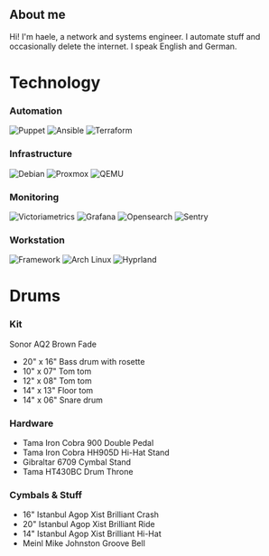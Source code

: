 ## About me
Hi! I'm haele, a network and systems engineer. I automate stuff and occasionally delete the internet.
I speak English and German. 

# Technology

### Automation
![Puppet](https://img.shields.io/badge/Puppet-FFAE1A.svg?style=for-the-badge&logo=Puppet&logoColor=black) ![Ansible](https://img.shields.io/badge/Ansible-EE0000.svg?style=for-the-badge&logo=Ansible&logoColor=white) ![Terraform](https://img.shields.io/badge/Terraform-844FBA.svg?style=for-the-badge&logo=Terraform&logoColor=white)

### Infrastructure
![Debian](https://img.shields.io/badge/Debian-A81D33.svg?style=for-the-badge&logo=Debian&logoColor=white) ![Proxmox](https://img.shields.io/badge/Proxmox-E57000.svg?style=for-the-badge&logo=Proxmox&logoColor=white) ![QEMU](https://img.shields.io/badge/QEMU-FF6600.svg?style=for-the-badge&logo=QEMU&logoColor=white)

### Monitoring
![Victoriametrics](https://img.shields.io/badge/VictoriaMetrics-621773.svg?style=for-the-badge&logo=VictoriaMetrics&logoColor=white) ![Grafana](https://img.shields.io/badge/Grafana-F46800.svg?style=for-the-badge&logo=Grafana&logoColor=white) ![Opensearch](https://img.shields.io/badge/OpenSearch-005EB8.svg?style=for-the-badge&logo=OpenSearch&logoColor=white) ![Sentry](https://img.shields.io/badge/Sentry-362D59.svg?style=for-the-badge&logo=Sentry&logoColor=white)

### Workstation
![Framework](https://img.shields.io/badge/Framework-000000.svg?style=for-the-badge&logo=Framework&logoColor=white) ![Arch Linux](https://img.shields.io/badge/Arch%20Linux-1793D1.svg?style=for-the-badge&logo=Arch-Linux&logoColor=white) ![Hyprland](https://img.shields.io/badge/Hyprland-58E1FF.svg?style=for-the-badge&logo=Hyprland&logoColor=black)

# Drums

### Kit
Sonor AQ2 Brown Fade
- 20" x 16" Bass drum with rosette
- 10" x 07" Tom tom
- 12" x 08" Tom tom
- 14" x 13" Floor tom
- 14" x 06" Snare drum

### Hardware
- Tama Iron Cobra 900 Double Pedal
- Tama Iron Cobra HH905D Hi-Hat Stand
- Gibraltar 6709 Cymbal Stand
- Tama HT430BC Drum Throne

### Cymbals & Stuff
- 16" Istanbul Agop Xist Brilliant Crash
- 20" Istanbul Agop Xist Brilliant Ride
- 14" Istanbul Agop Xist Brilliant Hi-Hat
- Meinl Mike Johnston Groove Bell
